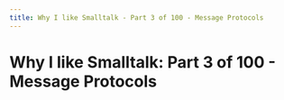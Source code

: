 ```yaml
---
title: Why I like Smalltalk - Part 3 of 100 - Message Protocols
---
```

# Why I like Smalltalk: Part 3 of 100 - Message Protocols

